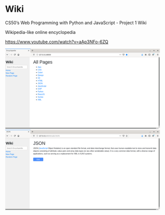 # Wiki
CS50’s Web Programming with Python and JavaScript - Project 1 Wiki

Wikipedia-like online encyclopedia

https://www.youtube.com/watch?v=aAp3NFo-6ZQ


![alt text](https://github.com/pablocourault/Wiki/blob/main/wiki1.png?raw=true)
![alt text](https://github.com/pablocourault/Wiki/blob/main/wiki2.png?raw=true)
